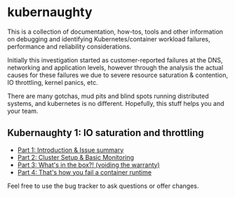 # kubernaughty

This is a collection of documentation, how-tos, tools and other information on
debugging and identifying Kubernetes/container workload failures, performance
and reliability considerations.

Initially this investigation started as customer-reported failures at the DNS, 
networking and application levels, however through the analysis the actual causes
for these failures we due to severe resource saturation & contention, IO throttling, 
kernel panics, etc.

There are many gotchas, mud pits and blind spots running distributed systems,
and kubernetes is no different. Hopefully, this stuff helps you and your
team.

## Kubernaughty 1: IO saturation and throttling

 - [Part 1: Introduction & Issue summary](/docs/part1-introduction-and-problem-description.md)
 - [Part 2: Cluster Setup & Basic Monitoring](/docs/part2-basic-setup.md)
 - [Part 3: What's in the box?! (voiding the warranty)](/docs/part3-whats-in-the-box)
 - [Part 4: That's how you fail a container runtime](/docs/part-4-how-you-kill-a-container-runtime.md)

Feel free to use the bug tracker to ask questions or offer changes.
<!--stackedit_data:
eyJoaXN0b3J5IjpbMTM4ODU0MzMwXX0=
-->